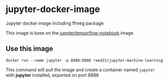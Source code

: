 # jupyter-docker-image
Jupyter docker image including ffmeg package

This image is base on the [jupyter/tensorflow-notebook](https://hub.docker.com/r/jupyter/tensorflow-notebook) image.

## Use this image

```shell
docker run --name jupyter -p 8888:8888 raed22/jupyter-machine-learning
```
This command will pull the image and create a container named `jupyter` with **jupyter** installed, exported on port 8888
